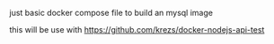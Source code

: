 just basic docker compose file to build an mysql image


this will be use with https://github.com/krezs/docker-nodejs-api-test